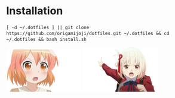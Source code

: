 # Installation

```
[ -d ~/.dotfiles ] || git clone https://github.com/origamijoji/dotfiles.git ~/.dotfiles && cd ~/.dotfiles && bash install.sh
```
<p float="middle">
<img src="https://github.com/origamijoji/dotfiles/raw/main/etc/kotoura_surprised.png" width=40% alt="Kotoura surprised" /> <img src="https://github.com/origamijoji/dotfiles/raw/main/etc/chisato_pointing.png" width=40% alt="Chisato pointing" />
</p>
